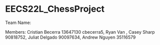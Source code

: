 # EECS22L_ChessProject
Team Name:

Members: Cristian Becerra 13647130 cbecerra5, Ryan Van , Casey Sharp 90818752, Juliat Delgado  90097634, Andrew Nguyen  35116579
